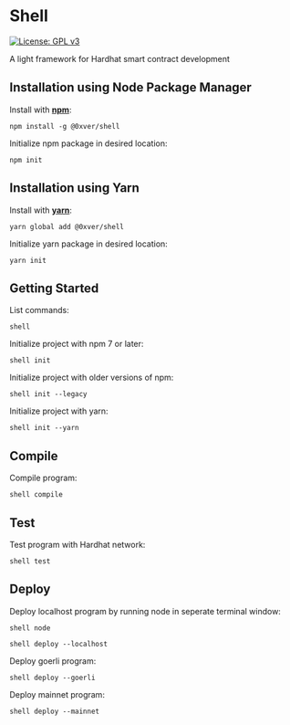 # Shell

[![License: GPL v3](https://img.shields.io/badge/License-GPLv3-blue.svg)](https://www.gnu.org/licenses/gpl-3.0)

A light framework for Hardhat smart contract development

## Installation using Node Package Manager

Install with [**npm**](https://www.npmjs.com):

```
npm install -g @0xver/shell
```

Initialize npm package in desired location:

```
npm init
```

## Installation using Yarn

Install with [**yarn**](https://classic.yarnpkg.com):

```
yarn global add @0xver/shell
```

Initialize yarn package in desired location:

```
yarn init
```

## Getting Started

List commands:

```
shell
```

Initialize project with npm 7 or later:

```
shell init
```

Initialize project with older versions of npm:

```
shell init --legacy
```

Initialize project with yarn:

```
shell init --yarn
```

## Compile

Compile program:

```
shell compile
```

## Test

Test program with Hardhat network:

```
shell test
```

## Deploy

Deploy localhost program by running node in seperate terminal window:

```
shell node
```

```
shell deploy --localhost
```

Deploy goerli program:

```
shell deploy --goerli
```

Deploy mainnet program:

```
shell deploy --mainnet
```
